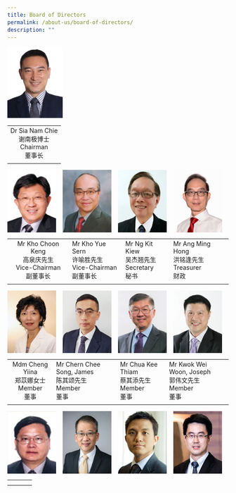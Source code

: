 ```yaml
---
title: Board of Directors
permalink: /about-us/board-of-directors/
description: ""
---
```

<img style="width:25%" src="/images/chairman.jpg">

|   |
|:-:|
| Dr Sia Nam Chie  <br>谢南极博士  <br>Chairman  <br>董事长  |
|   |

<img align="left" style="width:22%;margin-right:15px;" src="/images/vicechair1.jpg">
<img align="left" style="width:22%;margin-right:15px;" src="/images/vicechair2.jpg">
<img align="left" style="width:22%;margin-right:15px;" src="/images/secretary.jpg">
<img align="left" style="width:22%;margin-right:15px;" src="/images/treasurer.jpg">
<br clear="left">

|   |   |   |   |
|:-:|---|---|---|
| Mr Kho Choon Keng <br>高泉庆先生  <br>Vice-Chairman  <br>副董事长  | Mr Kho Yue Sern  <br>许喻胜先生  <br>Vice-Chairman  <br>副董事长  | Mr Ng Kit Kiew  <br>吴杰翘先生  <br>Secretary  <br>秘书  | Mr Ang Ming Hong  <br>洪铭逢先生  <br>Treasurer  <br>财政  |
|   |   |   |   |

<img align="left" style="width:22%;margin-right:15px;" src="/images/member1.jpg">
<img align="left" style="width:22%;margin-right:15px;" src="/images/member2.jpg">
<img align="left" style="width:22%;margin-right:15px;" src="/images/member3.jpg">
<img align="left" style="width:22%;margin-right:15px;" src="/images/member4.jpg">
<br clear="left">

|   |   |   |   |
|:-:|---|---|---|
| Mdm Cheng Yiina  <br>郑苡娜女士  <br>Member  <br>董事  | Mr Chern Chee Song, James  <br>陈其颂先生  <br>Member  <br>董事  | Mr Chua Kee Thiam  <br>蔡其添先生  <br>Member  <br>董事  | Mr Kwok Wei Woon, Joseph  <br>郭伟文先生  <br>Member  <br>董事  |
|   |   |   |   |

<img align="left" style="width:22%;margin-right:15px;" src="/images/member5.jpg">
<img align="left" style="width:22%;margin-right:15px;" src="/images/member6.jpg">
<img align="left" style="width:22%;margin-right:15px;" src="/images/member7.jpg">
<img align="left" style="width:22%;margin-right:15px;" src="/images/member8.jpg">
<br clear="left">

|   |   |   |   |
|:-:|---|---|---|
|   |   |   |   |
|   |   |   |   |